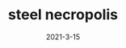 ---
layout: semiterm
title: steel necropolis

phonetic: "steel nuh-kraa-puh-luhs"
ipa: "stil nə'krɑpələs"

definition: [
	{
		pos: noun,
		description: [
			{
				explanation: "A wooden pole, primarily found in cities or larger urban areas, with a collection of staples left on its exterior from past posted flyers.",
				example: "There's hardly any real estate left on that steel necropolis."
			}
		]
	}
]

date: 2021-3-15
neologist: Semi
---